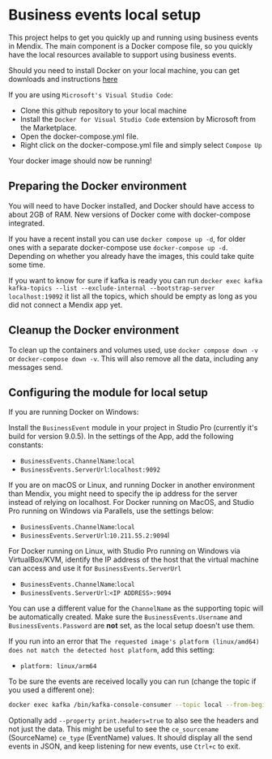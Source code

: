 # Business events local setup

This project helps to get you quickly up and running using business events in Mendix.
The main component is a Docker compose file, so you quickly have the local resources available to support using business events.

Should you need to install Docker on your local machine, you can get downloads and instructions [here](https://docs.docker.com/engine/install/)

If you are using `Microsoft's Visual Studio Code`:

* Clone this github repository to your local machine
* Install the `Docker for Visual Studio Code` extension by Microsoft from the Marketplace.
* Open the docker-compose.yml file.
* Right click on the docker-compose.yml file and simply select `Compose Up`

Your docker image should now be running!

## Preparing the Docker environment

You will need to have Docker installed, and Docker should have access to about 2GB of RAM.
New versions of Docker come with docker-compose integrated.

If you have a recent install you can use `docker compose up -d`, for older ones with a separate docker-compose use `docker-compose up -d`.
Depending on whether you already have the images, this could take quite some time.

If you want to know for sure if kafka is ready you can run `docker exec kafka kafka-topics --list --exclude-internal --bootstrap-server localhost:19092` it list all the topics, which should be empty as long as you did not connect a Mendix app yet.

## Cleanup the Docker environment

To clean up the containers and volumes used, use `docker compose down -v` or `docker-compose down -v`.
This will also remove all the data, including any messages send.

## Configuring the module for local setup

If you are running Docker on Windows:

Install the `BusinessEvent` module in your project in Studio Pro (currently it's build for version 9.0.5).
In the settings of the App, add the following constants:

- `BusinessEvents.ChannelName`:`local`
- `BusinessEvents.ServerUrl`:`localhost:9092`

If you are on macOS or Linux, and running Docker in another environment than Mendix, you might need to specify the ip address for the server instead of relying on localhost.
For Docker running on MacOS, and Studio Pro running on Windows via Parallels, use the settings below:

- `BusinessEvents.ChannelName`:`local`
- `BusinessEvents.ServerUrl`:`10.211.55.2:9094`l

For Docker running on Linux, with Studio Pro running on Windows via VirtualBox/KVM, identify the IP address of the host that the virtual machine can access and use it for `BusinessEvents.ServerUrl`

- `BusinessEvents.ChannelName`:`local`
- `BusinessEvents.ServerUrl`:`<IP ADDRESS>:9094`

You can use a different value for the `ChannelName` as the supporting topic will be automatically created.
Make sure the `BusinessEvents.Username` and `BusinessEvents.Password` are **not** set, as the local setup doesn't use them.

If you run into an error that `The requested image's platform (linux/amd64) does not match the detected host platform`, add this setting:

- `platform: linux/arm64`

To be sure the events are received locally you can run (change the topic if you used a different one):

```bash
docker exec kafka /bin/kafka-console-consumer --topic local --from-beginning --bootstrap-server kafka:19092
```

Optionally add `--property print.headers=true` to also see the headers and not just the data.
This might be useful to see the `ce_sourcename` (SourceName) `ce_type` (EventName) values.
It should display all the send events in JSON, and keep listening for new events, use `Ctrl+c` to exit.
